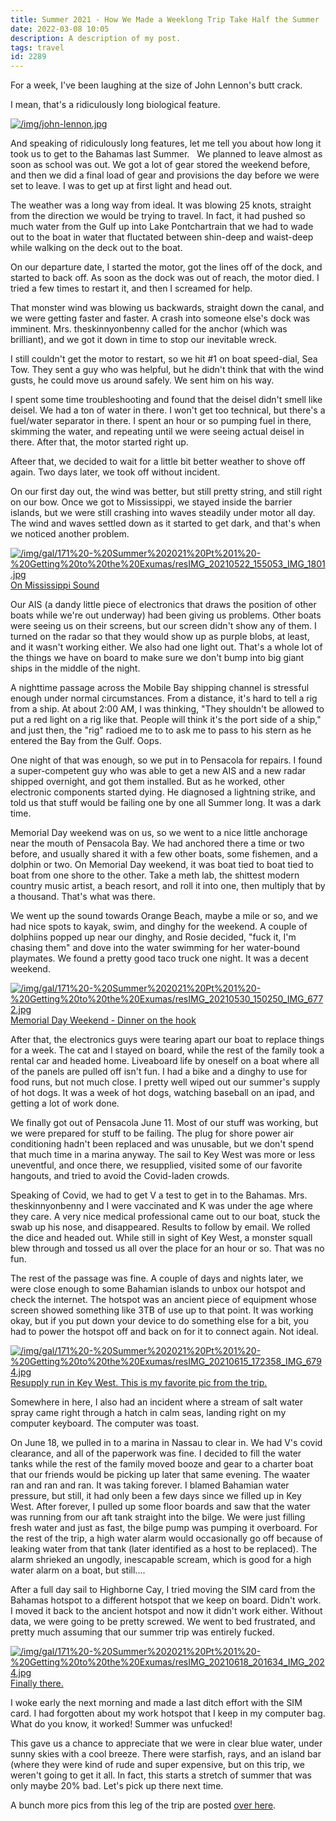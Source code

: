 ```yaml
---
title: Summer 2021 - How We Made a Weeklong Trip Take Half the Summer
date: 2022-03-08 10:05
description: A description of my post.
tags: travel
id: 2289
---
```

 For a week, I've been laughing at the size of John Lennon's butt crack.

I mean, that's a ridiculously long biological feature.

<a class="lightview alignright" href="/img/john-lennon.jpg" data-lightview-caption="" data-lightview-group="group1" style="width:350px;"><img src="/img/john-lennon.jpg" alt="/img/john-lennon.jpg"><br><span class="caption"></span></a>

And speaking of ridiculously long features, let me tell you about how long it took us to get to the Bahamas last Summer.
<span class="spanEndPreview">&nbsp;</span>
We planned to leave almost as soon as school was out.  We got a lot of gear stored the weekend before, and then we did a final load of gear and provisions the day before we were set to leave.  I was to get up at first light and head out.

The weather was a long way from ideal.  It was blowing 25 knots, straight from the direction we would be trying to travel.  In fact, it had pushed so much water from the Gulf up into Lake Pontchartrain that we had to wade out to the boat in water that fluctated between shin-deep and waist-deep while walking on the deck out to the boat.

On our departure date, I started the motor, got the lines off of the dock, and started to back off.  As soon as the dock was out of reach, the motor died.  I tried a few times to restart it, and then I screamed for help.

That monster wind was blowing us backwards, straight down the canal, and we were getting faster and faster.  A crash into someone else's dock was imminent.  Mrs. theskinnyonbenny called for the anchor (which was brilliant), and we got it down in time to stop our inevitable wreck.

I still couldn't get the motor to restart, so we hit #1 on boat speed-dial, Sea Tow.  They sent a guy who was helpful, but he didn't think that with the wind gusts, he could move us around safely.  We sent him on his way.

I spent some time troubleshooting and found that the deisel didn't smell like deisel.  We had a ton of water in there.  I won't get too technical, but there's a fuel/water separator in there.  I spent an hour or so pumping fuel in there, skimming the water, and repeating until we were seeing actual deisel in there.  After that, the motor started right up.

Afteer that, we decided to wait for a little bit better weather to shove off again.  Two days later, we took off without incident.

On our first day out, the wind was better, but still pretty string, and still right on our bow.  Once we got to Mississippi, we stayed inside the barrier islands, but we were still crashing into waves steadily under motor all day.  The wind and waves settled down as it started to get dark, and that's when we noticed another problem.

<a class="lightview centered" href="/img/gal/171%20-%20Summer%202021%20Pt%201%20-%20Getting%20to%20the%20Exumas/resIMG_20210522_155053_IMG_1801.jpg" data-lightview-caption="On Mississippi Sound" data-lightview-group="group1"><img src="/img/gal/171%20-%20Summer%202021%20Pt%201%20-%20Getting%20to%20the%20Exumas/resIMG_20210522_155053_IMG_1801.jpg" alt="/img/gal/171%20-%20Summer%202021%20Pt%201%20-%20Getting%20to%20the%20Exumas/resIMG_20210522_155053_IMG_1801.jpg"  ><br><span class="caption">On Mississippi Sound</span></a>

Our AIS (a dandy little piece of electronics that draws the position of other boats while we're out underway) had been giving us problems.  Other boats were seeing us on their screens, but our screen didn't show any of them.  I turned on the radar so that they would show up as purple blobs, at least, and it wasn't working either.  We also had one light out.  That's a whole lot of the things we have on board to make sure we don't bump into big giant ships in the middle of the night.

A nighttime passage across the Mobile Bay shipping channel is stressful enough under normal circumstances.  From a distance, it's hard to tell a rig from a ship.  At about 2:00 AM, I was thinking, "They shouldn't be allowed to put a red light on a rig like that.  People will think it's the port side of a ship," and just then, the "rig" radioed me to to ask me to pass to his stern as he entered the Bay from the Gulf.  Oops.

One night of that was enough, so we put in to Pensacola for repairs.  I found a super-competent guy who was able to get a new AIS and a new radar shipped overnight, and got them installed.  But as he worked, other electronic components started dying.  He diagnosed a lightning strike, and told us that stuff would be failing one by one all Summer long.  It was a dark time.

Memorial Day weekend was on us, so we went to a nice little anchorage near the mouth of Pensacola Bay.  We had anchored there a time or two before, and usually shared it with a few other boats, some fishemen, and a dolphin or two.  On Memorial Day weekend, it was boat tied to boat tied to boat from one shore to the other.  Take a meth lab, the shittest modern country music artist, a beach resort, and roll it into one, then multiply that by a thousand.  That's what was there.

We went up the sound towards Orange Beach, maybe a mile or so, and we had nice spots to kayak, swim, and dinghy for the weekend.  A couple of dolphiins popped up near our dinghy, and Rosie decided, "fuck it, I'm chasing them" and dove into the water swimming for her water-bound playmates.  We found a pretty good taco truck one night.  It was a decent weekend.

<a class="lightview centered" href="/img/gal/171%20-%20Summer%202021%20Pt%201%20-%20Getting%20to%20the%20Exumas/resIMG_20210530_150250_IMG_6772.jpg" data-lightview-caption="Memorial Day Weekend - Dinner on the hook" data-lightview-group="group1"><img src="/img/gal/171%20-%20Summer%202021%20Pt%201%20-%20Getting%20to%20the%20Exumas/resIMG_20210530_150250_IMG_6772.jpg" alt="/img/gal/171%20-%20Summer%202021%20Pt%201%20-%20Getting%20to%20the%20Exumas/resIMG_20210530_150250_IMG_6772.jpg"  ><br><span class="caption">Memorial Day Weekend - Dinner on the hook</span></a>

After that, the electronics guys were tearing apart our boat to replace things for a week.  The cat and I stayed on board, while the rest of the family took a rental car and headed home.  Liveaboard life by oneself on a boat where all of the panels are pulled off isn't fun.  I had a bike and a dinghy to use for food runs, but not much close.  I pretty well wiped out our summer's supply of hot dogs.  It was a week of hot dogs, watching baseball on an ipad, and getting a lot of work done.  

We finally got out of Pensacola June 11.  Most of our stuff was working, but we were prepared for stuff to be failing.  The plug for shore power air conditioning hadn't been replaced and was unusable, but we don't spend that much time in a marina anyway.  The sail to Key West was more or less uneventful, and once there, we resupplied, visited some of our favorite hangouts, and tried to avoid the Covid-laden crowds.

Speaking of Covid, we had to get V a test to get in to the Bahamas.  Mrs. theskinnyonbenny and I were vaccinated and K was under the age where they care.  A very nice medical professional came out to our boat, stuck the swab up his nose, and disappeared.  Results to follow by email.  We rolled the dice and headed out.  While still in sight of Key West, a monster squall blew through and tossed us all over the place for an hour or so.  That was no fun.

The rest of the passage was fine.  A couple of days and nights later, we were close enough to some Bahamian islands to unbox our hotspot and check the internet.  The hotspot was an ancient piece of equipment whose screen showed something like 3TB of use up to that point.  It was working okay, but if you put down your device to do something else for a bit, you had to power the hotspot off and back on for it to connect again.  Not ideal.

<a class="lightview centered" href="/img/gal/171%20-%20Summer%202021%20Pt%201%20-%20Getting%20to%20the%20Exumas/resIMG_20210615_172358_IMG_6794.jpg" data-lightview-caption="Resupply run in Key West.  This is my favorite pic from the trip." data-lightview-group="group1"><img src="/img/gal/171%20-%20Summer%202021%20Pt%201%20-%20Getting%20to%20the%20Exumas/resIMG_20210615_172358_IMG_6794.jpg" alt="/img/gal/171%20-%20Summer%202021%20Pt%201%20-%20Getting%20to%20the%20Exumas/resIMG_20210615_172358_IMG_6794.jpg"  ><br><span class="caption">Resupply run in Key West.  This is my favorite pic from the trip.</span></a>

Somewhere in here, I also had an incident where a stream of salt water spray came right through a hatch in calm seas, landing right on my computer keyboard.  The computer was toast.

On June 18, we pulled in to a marina in Nassau to clear in.  We had V's covid clearance, and all of the paperwork was fine.  I decided to fill the water tanks while the rest of the family moved booze and gear to a charter boat that our friends would be picking up later that same evening.  The waater ran and ran and ran.  It was taking forever.  I blamed Bahamian water pressure, but still, it had only been a few days since we filled up in Key West.  After forever, I pulled up some floor boards and saw that the water was running from our aft tank straight into the bilge.  We were just filling fresh water and just as fast, the bilge pump was pumping it overboard.  For the rest of the trip, a high water alarm would occasionally go off because of leaking water from that tank (later identified as a host to be replaced).  The alarm shrieked an ungodly, inescapable scream, which is good for a high water alarm on a boat, but still....

After a full day sail to Highborne Cay, I tried moving the SIM card from the Bahamas hotspot to a different hotspot that we keep on board.  Didn't work.  I moved it back to the ancient hotspot and now it didn't work either.  Without data, we were going to be pretty screwed.  We went to bed frustrated, and pretty much assuming that our summer trip was entirely fucked.

<a class="lightview centered" href="/img/gal/171%20-%20Summer%202021%20Pt%201%20-%20Getting%20to%20the%20Exumas/resIMG_20210618_201634_IMG_2024.jpg" data-lightview-caption="Finally there." data-lightview-group="group1"><img src="/img/gal/171%20-%20Summer%202021%20Pt%201%20-%20Getting%20to%20the%20Exumas/resIMG_20210618_201634_IMG_2024.jpg" alt="/img/gal/171%20-%20Summer%202021%20Pt%201%20-%20Getting%20to%20the%20Exumas/resIMG_20210618_201634_IMG_2024.jpg"  ><br><span class="caption">Finally there.</span></a>

I woke early the next morning and made a last ditch effort with the SIM card.  I had forgotten about my work hotspot that I keep in my computer bag.  What do you know, it worked!  Summer was unfucked!

This gave us a chance to appreciate that we were in clear blue water, under sunny skies with a cool breeze.  There were starfish, rays, and an island bar (where they were kind of rude and super expensive, but on this trip, we weren't going to get it all.  In fact, this starts a stretch of summer that was only maybe 20% bad.  Let's pick up there next time.

A bunch more pics from this leg of the trip are posted <a href="https://theskinnyonbenny.com/pg4.php?spgmGal=171%20-%20Summer%202021%20Pt%201%20-%20Getting%20to%20the%20Exumas">over here</a>.
